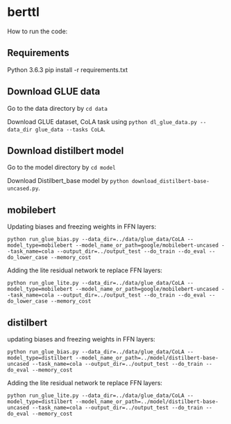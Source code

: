 # berttl

How to run the code:

## Requirements
Python 3.6.3
pip install -r requirements.txt

## Download GLUE data

Go to the data directory by ```cd data```

Download GLUE dataset, CoLA task using ```python dl_glue_data.py --data_dir glue_data --tasks CoLA```.

## Download distilbert model

Go to the model directory by ```cd model```

Download Distilbert_base model by ```python download_distilbert-base-uncased.py```.

## mobilebert

Updating biases and freezing weights in FFN layers:
```
python run_glue_bias.py --data_dir=../data/glue_data/CoLA --model_type=mobilebert --model_name_or_path=google/mobilebert-uncased --task_name=cola --output_dir=../output_test --do_train --do_eval --do_lower_case --memory_cost
```

Adding the lite residual network te replace FFN layers:

```
python run_glue_lite.py --data_dir=../data/glue_data/CoLA --model_type=mobilebert --model_name_or_path=google/mobilebert-uncased --task_name=cola --output_dir=../output_test --do_train --do_eval --do_lower_case --memory_cost
```

## distilbert

updating biases and freezing weights in FFN layers:
```
python run_glue_bias.py --data_dir=../data/glue_data/CoLA --model_type=distilbert --model_name_or_path=../model/distilbert-base-uncased --task_name=cola --output_dir=../output_test --do_train --do_eval --memory_cost
```

Adding the lite residual network te replace FFN layers:
```
python run_glue_lite.py --data_dir=../data/glue_data/CoLA --model_type=distilbert --model_name_or_path=../model/distilbert-base-uncased --task_name=cola --output_dir=../output_test --do_train --do_eval --memory_cost
```


